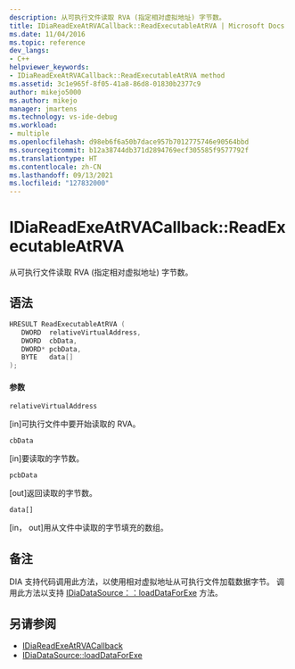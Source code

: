 ```yaml
---
description: 从可执行文件读取 RVA (指定相对虚拟地址) 字节数。
title: IDiaReadExeAtRVACallback::ReadExecutableAtRVA | Microsoft Docs
ms.date: 11/04/2016
ms.topic: reference
dev_langs:
- C++
helpviewer_keywords:
- IDiaReadExeAtRVACallback::ReadExecutableAtRVA method
ms.assetid: 3c1e965f-8f05-41a8-86d8-01830b2377c9
author: mikejo5000
ms.author: mikejo
manager: jmartens
ms.technology: vs-ide-debug
ms.workload:
- multiple
ms.openlocfilehash: d98eb6f6a50b7dace957b7012775746e90564bbd
ms.sourcegitcommit: b12a38744db371d2894769ecf305585f9577792f
ms.translationtype: HT
ms.contentlocale: zh-CN
ms.lasthandoff: 09/13/2021
ms.locfileid: "127832000"
---
```

# <a name="idiareadexeatrvacallbackreadexecutableatrva"></a>IDiaReadExeAtRVACallback::ReadExecutableAtRVA
从可执行文件读取 RVA (指定相对虚拟地址) 字节数。

## <a name="syntax"></a>语法

```C++
HRESULT ReadExecutableAtRVA ( 
   DWORD  relativeVirtualAddress,
   DWORD  cbData,
   DWORD* pcbData,
   BYTE   data[]
);
```

#### <a name="parameters"></a>参数
 `relativeVirtualAddress`

[in]可执行文件中要开始读取的 RVA。

 `cbData`

[in]要读取的字节数。

 `pcbData`

[out]返回读取的字节数。

 `data[]`

[in， out]用从文件中读取的字节填充的数组。

## <a name="remarks"></a>备注
 DIA 支持代码调用此方法，以使用相对虚拟地址从可执行文件加载数据字节。 调用此方法以支持 [IDiaDataSource：：loadDataForExe](../../debugger/debug-interface-access/idiadatasource-loaddataforexe.md) 方法。

## <a name="see-also"></a>另请参阅
- [IDiaReadExeAtRVACallback](../../debugger/debug-interface-access/idiareadexeatrvacallback.md)
- [IDiaDataSource::loadDataForExe](../../debugger/debug-interface-access/idiadatasource-loaddataforexe.md)
